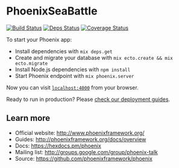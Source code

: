 # PhoenixSeaBattle
[![Build Status](https://secure.travis-ci.org/Sanchos01/Phoenix-Sea-Battle.svg "Build Status")](http://travis-ci.org/Sanchos01/Phoenix-Sea-Battle) [![Deps Status](https://beta.hexfaktor.org/badge/all/github/Sanchos01/Phoenix-Sea-Battle.svg)](https://beta.hexfaktor.org/github/Sanchos01/Phoenix-Sea-Battle) [![Coverage Status](https://coveralls.io/repos/github/Sanchos01/Phoenix-Sea-Battle/badge.svg?branch=master)](https://coveralls.io/github/Sanchos01/Phoenix-Sea-Battle?branch=master)

To start your Phoenix app:

  * Install dependencies with `mix deps.get`
  * Create and migrate your database with `mix ecto.create && mix ecto.migrate`
  * Install Node.js dependencies with `npm install`
  * Start Phoenix endpoint with `mix phoenix.server`

Now you can visit [`localhost:4000`](http://localhost:4000) from your browser.

Ready to run in production? Please [check our deployment guides](http://www.phoenixframework.org/docs/deployment).

## Learn more

  * Official website: http://www.phoenixframework.org/
  * Guides: http://phoenixframework.org/docs/overview
  * Docs: https://hexdocs.pm/phoenix
  * Mailing list: http://groups.google.com/group/phoenix-talk
  * Source: https://github.com/phoenixframework/phoenix
